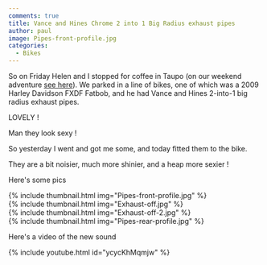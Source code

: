 ```yaml
---
comments: true
title: Vance and Hines Chrome 2 into 1 Big Radius exhaust pipes
author: paul
image: Pipes-front-profile.jpg
categories:
  - Bikes
---
```

So on Friday Helen and I stopped for coffee in Taupo (on our weekend adventure [see here](/bikes/2015/04/08/easter-2015-whangamomona-experience.html "Easter 2015 – Whangamomona experience")). We parked in a line of bikes, one of which was a 2009 Harley Davidson FXDF Fatbob, and he had Vance and Hines 2-into-1 big radius exhaust pipes.

LOVELY !

Man they look sexy !

So yesterday I went and got me some, and today fitted them to the bike.

They are a bit noisier, much more shinier, and a heap more sexier !

Here's some pics

{% include thumbnail.html img="Pipes-front-profile.jpg" %}  
{% include thumbnail.html img="Exhaust-off.jpg" %}  
{% include thumbnail.html img="Exhaust-off-2.jpg" %}  
{% include thumbnail.html img="Pipes-rear-profile.jpg" %}  

Here's a video of the new sound

{% include youtube.html id="ycycKhMqmjw" %}
